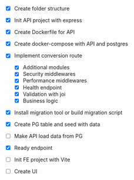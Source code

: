 - [x] Create folder structure

- [x] Init API project with express
- [x] Create Dockerfile for API
- [x] Create docker-compose with API and postgres
- [x] Implement conversion route
  - [x] Additional modules
  - [x] Security middlewares
  - [x] Performance middlewares
  - [x] Health endpoint
  - [x] Validation with joi
  - [x] Business logic

- [x] Install migration tool or build migration script
- [x] Create PG table and seed with data
- [ ] Make API load data from PG
- [x] Ready endpoint

- [ ] Init FE project with Vite
- [ ] Create UI

